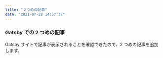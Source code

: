 ```yaml
---
title: "２つめの記事"
date: "2021-07-28 14:57:37"
---
```


### Gatsby での 2 つめの記事

Gatsby サイトで記事が表示されることを確認できたので、2 つめの記事を追加します。
